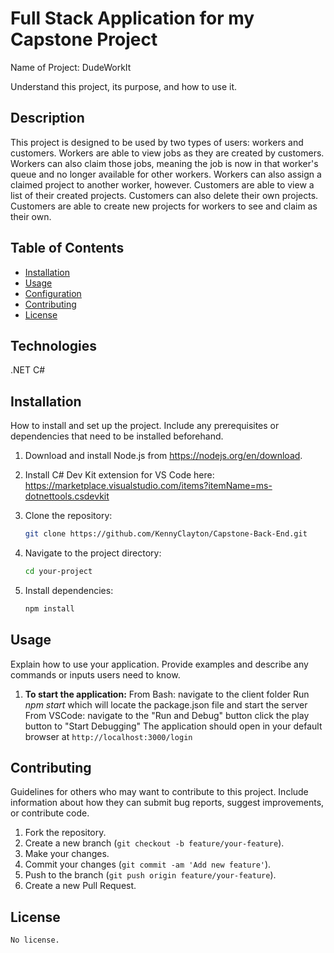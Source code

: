 # Full Stack Application for my Capstone Project
Name of Project: DudeWorkIt

Understand this project, its purpose, and how to use it.

## Description
This project is designed to be used by two types of users: workers and customers. 
Workers are able to view jobs as they are created by customers. Workers can also claim those jobs, meaning the job is now in that worker's queue and no longer available for other workers. Workers can also assign a claimed project to another worker, however. 
Customers are able to view a list of their created projects. Customers can also delete their own projects. Customers are able to create new projects for workers to see and claim as their own.

## Table of Contents
- [Installation](#installation)
- [Usage](#usage)
- [Configuration](#configuration)
- [Contributing](#contributing)
- [License](#license)

## Technologies
.NET
C#

## Installation
How to install and set up the project. Include any prerequisites or dependencies that need to be installed beforehand.

1. Download and install Node.js from https://nodejs.org/en/download.
2. Install C# Dev Kit extension for VS Code here: https://marketplace.visualstudio.com/items?itemName=ms-dotnettools.csdevkit

1. Clone the repository:
    ```bash
    git clone https://github.com/KennyClayton/Capstone-Back-End.git
    ```

2. Navigate to the project directory:
    ```bash
    cd your-project
    ```

3. Install dependencies:
    ```bash
    npm install
    ```

## Usage
Explain how to use your application. Provide examples and describe any commands or inputs users need to know.

1. **To start the application:**
   From Bash:
       navigate to the client folder
       Run _npm start_ which will locate the package.json file and start the server
   From VSCode:
       navigate to the "Run and Debug" button
       click the play button to "Start Debugging"
       The application should open in your default browser at `http://localhost:3000/login`

## Contributing
Guidelines for others who may want to contribute to this project. Include information about how they can submit bug reports, suggest improvements, or contribute code.

1. Fork the repository.
2. Create a new branch (`git checkout -b feature/your-feature`).
3. Make your changes.
4. Commit your changes (`git commit -am 'Add new feature'`).
5. Push to the branch (`git push origin feature/your-feature`).
6. Create a new Pull Request.

## License
    No license.
